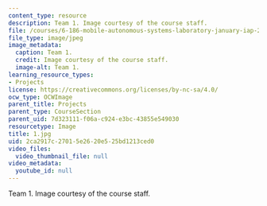 ```yaml
---
content_type: resource
description: Team 1. Image courtesy of the course staff.
file: /courses/6-186-mobile-autonomous-systems-laboratory-january-iap-2005/2ca2917c27015e2620e525bd1213ced0_1.jpg
file_type: image/jpeg
image_metadata:
  caption: Team 1.
  credit: Image courtesy of the course staff.
  image-alt: Team 1.
learning_resource_types:
- Projects
license: https://creativecommons.org/licenses/by-nc-sa/4.0/
ocw_type: OCWImage
parent_title: Projects
parent_type: CourseSection
parent_uid: 7d323111-f06a-c924-e3bc-43855e549030
resourcetype: Image
title: 1.jpg
uid: 2ca2917c-2701-5e26-20e5-25bd1213ced0
video_files:
  video_thumbnail_file: null
video_metadata:
  youtube_id: null
---
```

Team 1. Image courtesy of the course staff.